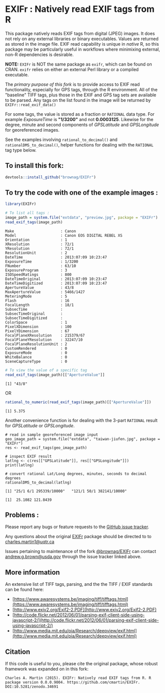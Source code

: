# EXIFr : Natively read EXIF tags from R

This package natively reads EXIF tags from digital (JPEG) images. It does not rely on any external libraries or binary executables. Values are returned as stored in the image file. EXIF read capability is unique in _native_ R, so this package may be particularly useful in workflows where minimixing external, non-R dependencies is desirable.

**NOTE:** `EXIFr` is NOT the same package as `exifr`, which can be found on CRAN. `exifr` relies on either an external Perl library or a compiled executable.

The _primary purpose of this fork_ is to provide access to EXIF read functionality, especially for GPS tags, through the R environment. All of the "baseline" TIFF tags, plus those in the EXIF and GPS tag sets are available to be parsed. Any tags on the list found in the image will be returned by `EXIFr::read_exif_data()` 

For some tags, the value is stored as a fraction or `RATIONAL` data type. For example _ExposureTime_ is **"1/3200"** and not **0.0003125**. Likewise for the degree, minute and second components of _GPSLatitude_ and _GPSLongitude_ for georeferenced images. 

See the examples involving `rational_to_decimal()` and `rationalDMS_to_decimal()`, helper functions for dealing with the `RATIONAL` tag type below.

## To install this fork: 

```r
devtools::install_github("brownag/EXIFr")
```

## To try the code with one of the example images : 

```r
library(EXIFr)

# To list all tags : 
image_path = system.file("extdata", "preview.jpg", package = "EXIFr")
read_exif_tags(image_path)
```

```
Make                     : Canon 
Model                    : Canon EOS DIGITAL REBEL XS 
Orientation              : 1 
XResolution              : 72/1 
YResolution              : 72/1 
ResolutionUnit           : 2 
DateTime                 : 2013:07:09 10:23:47 
ExposureTime             : 1/3200 
FNumber                  : 63/10 
ExposureProgram          : 3 
ISOSpeedRatings          : 800 
DateTimeOriginal         : 2013:07:09 10:23:47 
DateTimeDigitized        : 2013:07:09 10:23:47 
ApertureValue            : 43/8 
MaxApertureValue         : 5466/1427 
MeteringMode             : 5 
Flash                    : 16 
FocalLength              : 18/1 
SubsecTime               :  
SubsecTimeOriginal       :  
SubsecTimeDigitized      :  
ColorSpace               : 1 
PixelXDimension          : 100 
PixelYDimension          : 67 
FocalPlaneXResolution    : 215379/67 
FocalPlaneYResolution    : 32247/10 
FocalPlaneResolutionUnit : 2 
CustomRendered           : 0 
ExposureMode             : 0 
WhiteBalance             : 0 
SceneCaptureType         : 0 
```

```r
# To view the value of a specific tag
read_exif_tags(image_path)[["ApertureValue"]]
```

```
[1] "43/8"
```

OR

```r
rational_to_numeric(read_exif_tags(image_path)[["ApertureValue"]])
```

```
[1] 5.375
```

Another convenience function is for dealing with the 3-part `RATIONAL` result for _GPSLatitude_ or _GPSLongitude_. 

```
# read in sample georeferenced image input 
geo_image_path = system.file("extdata", "taiwan-jiufen.jpg", package = "EXIFr")
res <- read_exif_tags(geo_image_path)

# inspect EXIF result
latlng <- c(res[["GPSLatitude"]], res[["GPSLongitude"]])
print(latlng)

# convert rational Lat/Long degrees, minutes, seconds to decimal degrees
rationalDMS_to_decimal(latlng)
```

```
[1] "25/1 6/1 295339/10000"   "121/1 50/1 382141/10000"

[1]  25.1082 121.8439
```

## Problems : 
Please report any bugs or feature requests to the [GitHub issue tracker](https://github.com/brownag/EXIFr/issues).

Any questions about the original [EXIFr](https://github.com/cmartin/EXIFr/) package should be directed to to <charles.martin1@uqtr.ca>

Issues pertaining to maintenance of the fork  [@brownag/EXIFr](https://github.com/brownag/EXIFr/) can contact <andrew.g.brown@usda.gov> through the issue tracker linked above.

## More information 

An extensive list of TIFF tags, parsing, and the the TIFF / EXIF standards can be found here:

* [https://www.awaresystems.be/imaging/tiff/tifftags.html](https://www.awaresystems.be/imaging/tiff/tifftags.html)
* [http://www.exiv2.org/Exif2-2.PDF](http://www.exiv2.org/Exif2-2.PDF)
* [http://code.flickr.net/2012/06/01/parsing-exif-client-side-using-javascript-2/](http://code.flickr.net/2012/06/01/parsing-exif-client-side-using-javascript-2/)
* [http://www.media.mit.edu/pia/Research/deepview/exif.html](http://www.media.mit.edu/pia/Research/deepview/exif.html)


## Citation
If this code is useful to you, please cite the original package, whose robust framework was expanded on in this fork: 

```
Charles A. Martin (2015). EXIFr: Natively read EXIF tags from R. R package version 0.0.0.9004. https://github.com/cmartin/EXIFr. DOI:10.5281/zenodo.34691
```
